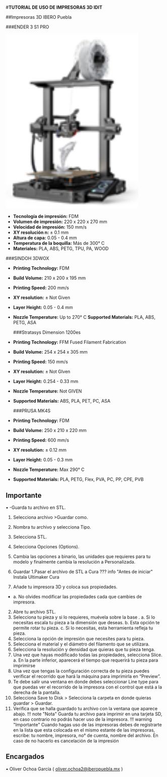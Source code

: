 #**TUTORIAL DE USO DE IMPRESORAS 3D IDIT**

##Impresoras 3D IBERO Puebla 

###ENDER 3 S1 PRO

<!-- Control de tamaño usando HTML (cuando se requiera) -->
<img src="../recursos/imgs/Ender.png" alt="Diagrama del sistema" width="420">

  + **Tecnología de impresión:** FDM
  + **Volumen de impresión:** 220 x 220 x 270 mm
  + **Velocidad de impresión:** 150 mm/s
  + **XY resolución n:** ± 0.1 mm
  + **Altura de capa:** 0.05 - 0.4 mm
  + **Temperatura de la boquilla:** Más de 300° C
  + **Materiales:** PLA, ABS, PETG, TPU, PA, WOOD

 ###SINDOH 3DWOX 
  
+	**Printing Technology:** FDM
+	**Build Volume:** 210 x 200 x 195 mm
+	**Printing Speed:** 200 mm/s
+	**XY resolution:** ± Not Given
+	**Layer Height:** 0.05 - 0.4 mm
+	**Nozzle Temperature:** Up to 270° C
   **Supported Materials:** PLA, ABS, PETG, ASA

 	###Stratasys Dimension 1200es
  
+	**Printing Technology:** FFM Fused Filament Fabrication
+	**Build Volume:** 254 x 254 x 305 mm
+	**Printing Speed:** 150 mm/s
+	**XY resolution:** ± Not GIven
+	**Layer Height:** 0.254 - 0.33 mm
+	**Nozzle Temperature:** Not GIVEN
+	**Supported Materials:** ABS, PLA, PET, PC, ASA

 	###PRUSA MK4S
  
+	**Printing Technology:** FDM
+	**Build Volume:** 250 x 210 x 220 mm
+	**Printing Speed:** 600 mm/s
+	**XY resolution:** ± 0.12 mm
+	**Layer Height:** 0.05 - 0.3 mm
+	**Nozzle Temperature:** Max 290° C
+	**Supported Materials:** PLA, PETG, Flex, PVA, PC, PP, CPE, PVB

## **Importante** 
•	-Guarda tu archivo en STL.
1.	Selecciona archivo >Guardar como.
2.	Nombra tu archivo y selecciona Tipo.
3.	Selecciona STL.
4.	Selecciona Opciones (Options).
5.	Cambia las opciones a binario, las unidades que requieres para tu modelo y finalmente cambia la resolución a Personalizada.
6.	Guardar
1.Pasar el archivo de STL a Cura
??? info "Antes de iniciar"
    Instala Ultimaker Cura

1.	Añade tu impresora 3D y coloca sus propiedades.
+ a.	No olvides modificar las propiedades cada que cambies de impresora.
2.	Abre tu archivo STL.
3.	Selecciona tu pieza y si lo requieres, muévela sobre la base .
a.	Si lo necesitas escala tu pieza a la dimensión que deseas.
b.	Esta opción te permite rotar tu pieza.
c.	Si lo necesitas, esta herramienta refleja tu pieza. 
4.	Selecciona la opción de impresión que necesites para tu pieza. 
5.	Selecciona el material y el diámetro del filamento que se utilizara. 
6.	Selecciona la resolución y densidad que quieras que tu pieza tenga.
7.	Una vez que hayas modificado todas las propiedades, selecciona Slice.
a.	En la parte inferior, aparecerá el tiempo que requerirá tu pieza para imprimirse
8.	Una vez que tengas la configuración correcta de tu pieza puedes verificar el recorrido que hará la máquina para imprimirla en “Preview”.
9.	Te debe salir una ventana en donde debes seleccionar Line type para que puedas ver el recorrido de la impresora con el control que está a la derecha de la pantalla.
10.	Selecciona Save to Disk > Selecciona la carpeta en donde quieras guardar > Guardar.
11.	Verifica que se halla guardado tu archivo con la ventana que aparece abajo.
!!! note "Nota"
    Guarda tu archivo para imprimir en una tarjeta SD, en caso contrario no podrás hacer uso de la impresora. 
!!! warning "Importante"
Cuando hagas uso de las impresoras debes de registrarte en la lista que esta colocada en el mismo estante de las impresoras, escribe: tu nombre, impresora, no° de cuenta, nombre del archivo. En caso de no hacerlo es cancelación de la impresión 



## Encargados 
•	Oliver Ochoa García ( oliver.ochoa2@iberopuebla.mx ) 

